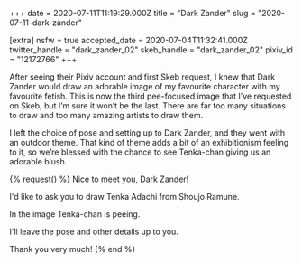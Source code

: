 +++
date = 2020-07-11T11:19:29.000Z
title = "Dark Zander"
slug = "2020-07-11-dark-zander"

[extra]
nsfw = true
accepted_date = 2020-07-04T11:32:41.000Z
twitter_handle = "dark_zander_02"
skeb_handle = "dark_zander_02"
pixiv_id = "12172766"
+++

After seeing their Pixiv account and first Skeb request, I knew that Dark Zander would draw an adorable image of my favourite character with my favourite fetish. This is now the third pee-focused image that I’ve requested on Skeb, but I’m sure it won’t be the last. There are far too many situations to draw and too many amazing artists to draw them.

I left the choice of pose and setting up to Dark Zander, and they went with an outdoor theme. That kind of theme adds a bit of an exhibitionism feeling to it, so we’re blessed with the chance to see Tenka-chan giving us an adorable blush.

{% request() %}
Nice to meet you, Dark Zander!

I'd like to ask you to draw Tenka Adachi from Shoujo Ramune.

In the image Tenka-chan is peeing.

I'll leave the pose and other details up to you.

Thank you very much!
{% end %}
